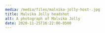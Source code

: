 ```yaml
---
media: /media/files/malvika-jolly-host-.jpg
title: Malvika Jolly headshot
alt: A photograph of Malvika Jolly
date: 2020-11-25T16:22:00-0500
---
```

